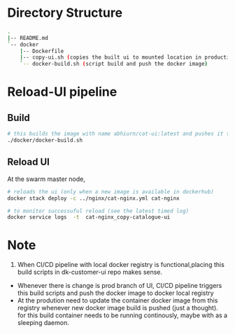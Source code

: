 # Directory Structure
```sh
.
|-- README.md
`-- docker
    |-- Dockerfile 
    |-- copy-ui.sh (copies the built ui to mounted location in production)
    `-- docker-build.sh (script build and push the docker image)
```
# Reload-UI pipeline
## Build 
```sh
# this builds the image with name abhiurn/cat-ui:latest and pushes it to abhiurn dockerhub repo
./docker/docker-build.sh
```
## Reload UI
At the swarm master node, 
``` sh
# reloads the ui (only when a new image is available in dockerhub)
docker stack deploy -c ../nginx/cat-nginx.yml cat-nginx

# to monitor successuful reload (see the latest timed log)
docker service logs  -t  cat-nginx_copy-catalogue-ui 
```

# Note
1) When CI/CD pipeline with local docker registry is functional,placing this build scripts in dk-customer-ui repo makes sense.
 - Whenever there is change is prod branch of UI, CI/CD pipeline triggers this
   build scripts and push the docker image to docker local registry
 - At the prodution need to update the  container docker image from this registry whenever
   new docker image build is pushed (just a thought). for this build container needs to
   be running continously, maybe with as a sleeping daemon. 
